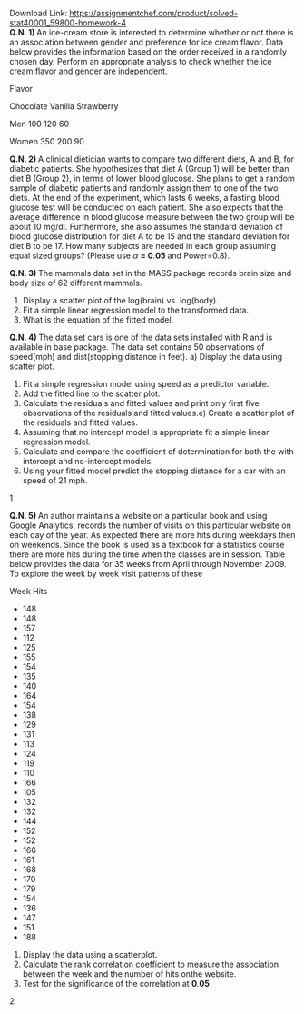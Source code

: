 Download Link: https://assignmentchef.com/product/solved-stat40001_59800-homework-4
<br>
<strong>Q.N. 1) </strong>An ice-cream store is interested to determine whether or not there is an association between gender and preference for ice cream flavor. Data below provides the information based on the order received in a randomly chosen day. Perform an appropriate analysis to check whether the ice cream flavor and gender are independent.

Flavor

Chocolate      Vanilla      Strawberry

Men           100                 120            60

Women     350                 200            90

<strong>Q.N. 2) </strong>A clinical dietician wants to compare two different diets, A and B, for diabetic patients. She hypothesizes that diet A (Group 1) will be better than diet B (Group 2), in terms of lower blood glucose. She plans to get a random sample of diabetic patients and randomly assign them to one of the two diets. At the end of the experiment, which lasts 6 weeks, a fasting blood glucose test will be conducted on each patient. She also expects that the average difference in blood glucose measure between the two group will be about 10 mg/dl. Furthermore, she also assumes the standard deviation of blood glucose distribution for diet A to be 15 and the standard deviation for diet B to be 17. How many subjects are needed in each group assuming equal sized groups? (Please use <em>α </em><strong>= 0</strong><em>.</em><strong>05 </strong>and Power=0.8).

<strong>Q.N. 3) </strong>The mammals data set in the MASS package records brain size and body size of 62 different mammals.

<ol>

 <li>Display a scatter plot of the log(brain) vs. log(body).</li>

 <li>Fit a simple linear regression model to the transformed data.</li>

 <li>What is the equation of the fitted model.</li>

</ol>

<strong>Q.N. 4) </strong>The data set cars is one of the data sets installed with R and is available in base package. The data set contains 50 observations of speed(mph) and dist(stopping distance in feet). a) Display the data using scatter plot.

<ol>

 <li>Fit a simple regression model using speed as a predictor variable.</li>

 <li>Add the fitted line to the scatter plot.</li>

 <li>Calculate the residuals and fitted values and print only first five observations of the residuals and fitted values.e) Create a scatter plot of the residuals and fitted values.</li>

 <li>Assuming that no intercept model is appropriate fit a simple linear regression model.</li>

 <li>Calculate and compare the coefficient of determination for both the with intercept and no-intercept models.</li>

 <li>Using your fitted model predict the stopping distance for a car with an speed of 21 mph.</li>

</ol>

1

<strong>Q.N. 5) </strong>An author maintains a website on a particular book and using Google Analytics, records the number of visits on this particular website on each day of the year. As expected there are more hits during weekdays then on weekends. Since the book is used as a textbook for a statistics course there are more hits during the time when the classes are in session. Table below provides the data for 35 weeks from April through November 2009. To explore the week by week visit patterns of these

Week      Hits

<ul>

 <li>148</li>

 <li>148</li>

 <li>157</li>

 <li>112</li>

 <li>125</li>

 <li>155</li>

 <li>154</li>

 <li>135</li>

 <li>140</li>

 <li>164</li>

 <li>154</li>

 <li>138</li>

 <li>129</li>

 <li>131</li>

 <li>113</li>

 <li>124</li>

 <li>119</li>

 <li>110</li>

 <li>166</li>

 <li>105</li>

 <li>132</li>

 <li>132</li>

 <li>144</li>

 <li>152</li>

 <li>152</li>

 <li>166</li>

 <li>161</li>

 <li>168</li>

 <li>170</li>

 <li>179</li>

 <li>154</li>

 <li>136</li>

 <li>147</li>

 <li>151</li>

 <li>188</li>

</ul>

<ol>

 <li>Display the data using a scatterplot.</li>

 <li>Calculate the rank correlation coefficient to measure the association between the week and the number of hits onthe website.</li>

 <li>Test for the significance of the correlation at <strong>0</strong><em>.</em><strong>05 </strong></li>

</ol>

2